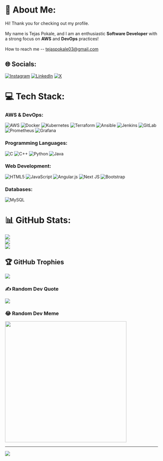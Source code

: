 # 💫 About Me:
Hi! Thank you for checking out my profile. <br><br>
My name is Tejas Pokale, and I am an enthusiastic **Software Developer** with a strong focus on **AWS** and **DevOps** practices! <br><br>
How to reach me -- tejaspokale03@gmail.com

## 🌐 Socials:
[![Instagram](https://img.shields.io/badge/Instagram-%23E4405F.svg?logo=Instagram&logoColor=white)](https://instagram.com/sushantaherpatil) 
[![LinkedIn](https://img.shields.io/badge/LinkedIn-%230077B5.svg?logo=linkedin&logoColor=white)](https://www.linkedin.com/in/tejas-pokale-350526282) 
[![X](https://img.shields.io/badge/X-black.svg?logo=X&logoColor=white)](https://x.com/TejasSrno28?t=Asn3Gu_y2l7xNfimcwmrfw&s=35)

# 💻 Tech Stack:
### AWS & DevOps:
![AWS](https://img.shields.io/badge/AWS-%23FF9900.svg?style=plastic&logo=amazonaws&logoColor=white)
![Docker](https://img.shields.io/badge/Docker-%232496ED.svg?style=plastic&logo=docker&logoColor=white)
![Kubernetes](https://img.shields.io/badge/Kubernetes-%23326CE5.svg?style=plastic&logo=kubernetes&logoColor=white)
![Terraform](https://img.shields.io/badge/Terraform-%23323330.svg?style=plastic&logo=terraform&logoColor=%23623B28)
![Ansible](https://img.shields.io/badge/Ansible-%231A1918.svg?style=plastic&logo=ansible&logoColor=white)
![Jenkins](https://img.shields.io/badge/Jenkins-%23D24939.svg?style=plastic&logo=jenkins&logoColor=white)
![GitLab](https://img.shields.io/badge/GitLab-%23181431.svg?style=plastic&logo=gitlab&logoColor=white)
![Prometheus](https://img.shields.io/badge/Prometheus-%23E6522C.svg?style=plastic&logo=prometheus&logoColor=white)
![Grafana](https://img.shields.io/badge/Grafana-%23F46800.svg?style=plastic&logo=grafana&logoColor=white)

### Programming Languages:
![C](https://img.shields.io/badge/c-%2300599C.svg?style=plastic&logo=c&logoColor=white)
![C++](https://img.shields.io/badge/c++-%2300599C.svg?style=plastic&logo=c%2B%2B&logoColor=white)
![Python](https://img.shields.io/badge/python-3670A0?style=plastic&logo=python&logoColor=ffdd54)
![Java](https://img.shields.io/badge/java-%23ED8B00.svg?style=plastic&logo=openjdk&logoColor=white)

### Web Development:
![HTML5](https://img.shields.io/badge/html5-%23E34F26.svg?style=plastic&logo=html5&logoColor=white)
![JavaScript](https://img.shields.io/badge/javascript-%23323330.svg?style=plastic&logo=javascript&logoColor=%23F7DF1E)
![Angular.js](https://img.shields.io/badge/angular.js-%23E23237.svg?style=plastic&logo=angularjs&logoColor=white)
![Next JS](https://img.shields.io/badge/Next-black?style=plastic&logo=next.js&logoColor=white)
![Bootstrap](https://img.shields.io/badge/bootstrap-%238511FA.svg?style=plastic&logo=bootstrap&logoColor=white)

### Databases:
![MySQL](https://img.shields.io/badge/mysql-%2300000f.svg?style=plastic&logo=mysql&logoColor=white)

# 📊 GitHub Stats:
![](https://github-readme-stats.vercel.app/api?username=TEJASPOKALE11&theme=dark&hide_border=false&include_all_commits=false&count_private=false)<br/>
![](https://github-readme-streak-stats.herokuapp.com/?user=TEJASPOKALE11&theme=dark&hide_border=false)<br/>
![](https://github-readme-stats.vercel.app/api/top-langs/?username=TEJASPOKALE11&theme=dark&hide_border=false&include_all_commits=false&count_private=false&layout=compact)

## 🏆 GitHub Trophies
![](https://github-profile-trophy.vercel.app/?username=TEJASPOKALE11&theme=gruvbox&no-frame=false&no-bg=true&margin-w=4)

### ✍️ Random Dev Quote
![](https://quotes-github-readme.vercel.app/api?type=horizontal&theme=radical)

### 😂 Random Dev Meme
<img src='https://randommeme-five.vercel.app/' style="height: 400px;"/>

---
[![](https://visitcount.itsvg.in/api?id=SushantAher02&icon=0&color=0)](https://visitcount.itsvg.in)

